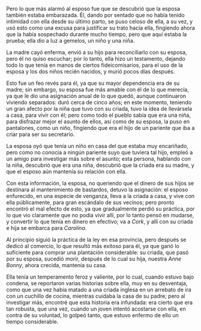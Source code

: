 Pero lo que más alarmó al esposo fue que se descubrió que la esposa también estaba embarazada. Él, dando por sentado que no había tenido intimidad con ella desde su último parto, se puso celoso de ella, a su vez, y usó esto como una excusa para justificar su trato hacia ella, fingiendo ahora que la había sospechado durante mucho tiempo, pero que aquí estaba la prueba; ella dio a luz a gemelos, un niño y una niña.

La madre cayó enferma, envió a su hijo para reconciliarlo con su esposa, pero él no quiso escuchar; por lo tanto, ella hizo un testamento, dejando todo lo que tenía en manos de ciertos fideicomisarios, para el uso de la esposa y los dos niños recién nacidos, y murió pocos días después.

Esto fue un feo revés para él, ya que su mayor dependencia era de su madre; sin embargo, su esposa fue más amable con él de lo que merecía, ya que le dio una asignación anual de lo que quedó, aunque continuaron viviendo separados: duró cerca de cinco años; en este momento, teniendo un gran afecto por la niña que tuvo con su criada, tuvo la idea de llevársela a casa, para vivir con él; pero como todo el pueblo sabía que era una niña, para disfrazar mejor el asunto de ellos, así como de su esposa, la puso en pantalones, como un niño, fingiendo que era el hijo de un pariente que iba a criar para ser su secretario.

La esposa oyó que tenía un niño en casa del que estaba muy encariñado, pero como no conocía a ningún pariente suyo que tuviera tal hijo, empleó a un amigo para investigar más sobre el asunto; esta persona, hablando con la niña, descubrió que era una niña, descubrió que la criada era su madre, y que el esposo aún mantenía su relación con ella.

Con esta información, la esposa, no queriendo que el dinero de sus hijos se destinara al mantenimiento de bastardos, detuvo la asignación: el esposo enfurecido, en una especie de venganza, lleva a la criada a casa, y vive con ella públicamente, para gran escándalo de sus vecinos; pero pronto encontró el mal efecto de esto, ya que gradualmente perdió su práctica, por lo que vio claramente que no podía vivir allí, por lo tanto pensó en mudarse, y convertir lo que tenía en dinero en efectivo; va a *Cork*, y allí con su criada e hija se embarca para *Carolina*.

Al principio siguió la práctica de la ley en esa provincia, pero después se dedicó al comercio, lo que resultó más exitoso para él, ya que ganó lo suficiente para comprar una plantación considerable: su criada, que pasó por su esposa, sucedió morir, después de lo cual su hija, nuestra *Anne Bonny*, ahora crecida, mantenía su casa.

Ella tenía un temperamento feroz y valiente, por lo cual, cuando estuvo bajo condena, se reportaron varias historias sobre ella, muy en su desventaja, como que una vez había matado a una criada inglesa en un arrebato de ira con un cuchillo de cocina, mientras cuidaba la casa de su padre; pero al investigar más, encontré que esta historia era infundada: era cierto que era tan robusta, que una vez, cuando un joven intentó acostarse con ella, en contra de su voluntad, lo golpeó tanto, que estuvo enfermo de ello un tiempo considerable.